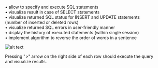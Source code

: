 • allow to specify and execute SQL statements  
• visualize result in case of SELECT statements  
• visualize returned SQL status for INSERT and UPDATE statements (number of inserted
or deleted rows)  
• visualize returned SQL errors in user-friendly manner  
• display the history of executed statements (within single session)   
• implement algorithm to reverse the order of words in a sentence  
  
![alt text](https://github.com/DimaKriv/sql_executor.0.1/edit/master/task.jpg)
  
Pressing ">" arrow on the right side of each row should execute the query and visualize results. 
